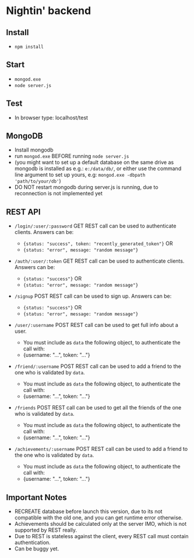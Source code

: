 # Nightin' backend

## Install

* `npm install`

## Start

* `mongod.exe`
* `node server.js`

## Test

* In browser type: localhost/test

## MongoDB

* Install mongodb
* run `mongod.exe` BEFORE running `node server.js `
* (you might want to set up a default database on the same drive as mongodb is installed as e.g.: `e:/data/db/`, or either use the command line argument to set up yours, e.g: `mongod.exe -dbpath 'path/to/your/db'`)
* DO NOT restart mongodb during server.js is running, due to reconnection is not implemented yet

## REST API

* `/login/:user/:password` GET REST call can be used to authenticate clients. Answers can be:
  * `{status: "success", token: "recently_generated_token"}` OR
  * `{status: "error", message: "random message"}`

* `/auth/:user/:token` GET REST call can be used to authenticate clients. Answers can be:
  * `{status: "success"}` OR
  * `{status: "error", message: "random message"}`
  
* `/signup` POST REST call can be used to sign up. Answers can be:
  * `{status: "success"}` OR
  * `{status: "error", message: "random message"}`
  
* `/user/:username` POST REST call can be used to get full info about a user.
  * You must include as `data` the following object, to authenticate the call with:
  * {username: "...", token: "..."}
  
* `/friend/:username` POST REST call can be used to add a friend to the one who is validated by `data`.
  * You must include as `data` the following object, to authenticate the call with:
  * {username: "...", token: "..."}
  
* `/friends` POST REST call can be used to get all the friends of the one who is validated by `data`.
  * You must include as `data` the following object, to authenticate the call with:
  * {username: "...", token: "..."}
  
* `/achievements/:username` POST REST call can be used to add a friend to the one who is validated by `data`.
  * You must include as `data` the following object, to authenticate the call with:
  * {username: "...", token: "..."}
  
## Important Notes

* RECREATE database before launch this version, due to its not compatible with the old one, and you can get runtime error otherwise.
* Achievements should be calculated only at the server IMO, which is not supported by REST really.
* Due to REST is stateless against the client, every REST call must contain authentication.
* Can be buggy yet.